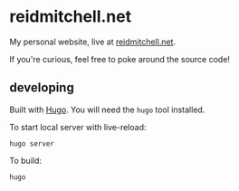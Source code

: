 # reidmitchell.net

My personal website, live at [reidmitchell.net](https://reidmitchell.net).

If you're curious, feel free to poke around the source code!

## developing

Built with [Hugo](https://gohugo.io/). You will need the `hugo` tool installed.

To start local server with live-reload:

```
hugo server
```

To build:

```
hugo
```
